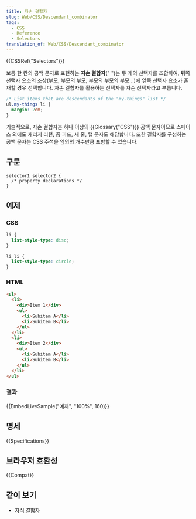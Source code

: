```yaml
---
title: 자손 결합자
slug: Web/CSS/Descendant_combinator
tags:
  - CSS
  - Reference
  - Selectors
translation_of: Web/CSS/Descendant_combinator
---
```

{{CSSRef("Selectors")}}

보통 한 칸의 공백 문자로 표현하는 **자손 결합자**(" ")는 두 개의 선택자를 조합하여, 뒤쪽 선택자 요소의 조상(부모, 부모의 부모, 부모의 부모의 부모...)에 앞쪽 선택자 요소가 존재할 경우 선택합니다. 자손 결합자를 활용하는 선택자를 자손 선택자라고 부릅니다.

```css
/* List items that are descendants of the "my-things" list */
ul.my-things li {
  margin: 2em;
}
```

기술적으로, 자손 결합자는 하나 이상의 {{Glossary("CSS")}} 공백 문자이므로 스페이스 외에도 캐리지 리턴, 폼 피드, 새 줄, 탭 문자도 해당합니다. 또한 결합자를 구성하는 공백 문자는 CSS 주석을 임의의 개수만큼 포함할 수 있습니다.

## 구문

```
selector1 selector2 {
  /* property declarations */
}
```

## 예제

### CSS

```css
li {
  list-style-type: disc;
}

li li {
  list-style-type: circle;
}
```

### HTML

```html
<ul>
  <li>
    <div>Item 1</div>
    <ul>
      <li>Subitem A</li>
      <li>Subitem B</li>
    </ul>
  </li>
  <li>
    <div>Item 2</div>
    <ul>
      <li>Subitem A</li>
      <li>Subitem B</li>
    </ul>
  </li>
</ul>
```

### 결과

{{EmbedLiveSample("예제", "100%", 160)}}

## 명세

{{Specifications}}

## 브라우저 호환성

{{Compat}}

## 같이 보기

- [자식 결합자](/ko/docs/Web/CSS/Child_combinator)
